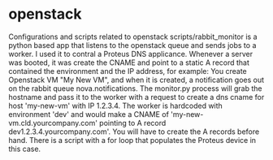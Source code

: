 openstack
=========

Configurations and scripts related to openstack
scripts/rabbit_monitor is a python based app that listens to the openstack queue and sends jobs to a worker. I used it to contral a Proteus DNS applicance. Whenever a server was booted, it was create the CNAME and point to a static A record that contained the environment and the IP address, for example: You create Openstack VM "My New VM", and when it is created, a notification goes out on the rabbit queue nova.notifications. The monitor.py process will grab the hostname and pass it to the worker with a request to create a dns cname for host 'my-new-vm' with IP 1.2.3.4.  The worker is hardcoded with environment 'dev' and would make a CNAME of 'my-new-vm.cld.yourcompany.com' pointing to A record dev1.2.3.4.yourcompany.com'. You will have to create the A records before hand. There is a script with a for loop that populates the Proteus device in this case. 
